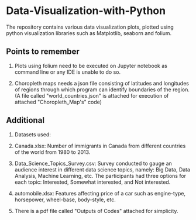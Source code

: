 # Data-Visualization-with-Python
The repository contains various data visualization plots, plotted using python visualization libraries such as Matplotlib, seaborn and folium.

## Points to remember
1. Plots using folium need to be executed on Jupyter notebook as command line or any IDE is unable to do so.

2. Choropleth maps needs a json file consisting of latitudes and longitudes of regions through which program can identify boundaries of the region. (A file called "world_countries.json" is attached for execution of attached "Choropleth_Map's" code)

## Additional
1. Datasets used:
  1. Canada.xlsx: Number of immigrants in Canada from different countries of the world from 1980 to 2013.
  2. Data_Science_Topics_Survey.csv: Survey conducted to gauge an audience interest in different data science topics, namely: Big Data, Data Analysis, Machine Learning, etc. The participants had three options for each topic: Interested, Somewhat interested, and Not interested.
  3. automobile.xlsx: Features affecting price of a car such as engine-type, horsepower, wheel-base, body-style, etc.
  
2. There is a pdf file called "Outputs of Codes" attached for simplicity.
